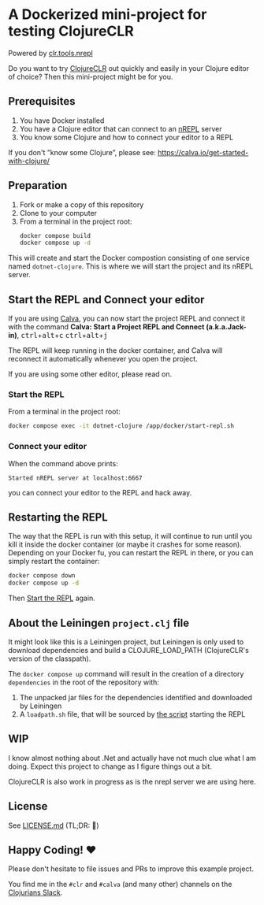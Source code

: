 # A Dockerized mini-project for testing ClojureCLR

Powered by [clr.tools.nrepl](https://github.com/clojure/clr.tools.nrepl)

Do you want to try [ClojureCLR](https://github.com/clojure/clojure-clr) out quickly and easily in your Clojure editor of choice? Then this mini-project might be for you.

## Prerequisites

1. You have Docker installed
2. You have a Clojure editor that can connect to an [nREPL](https://nrepl.org/) server
3. You know some Clojure and how to connect your editor to a REPL

If you don't ”know some Clojure”, please see: https://calva.io/get-started-with-clojure/

## Preparation

1. Fork or make a copy of this repository
2. Clone to your computer
3. From a terminal in the project root:
    ```sh
    docker compose build
    docker compose up -d
    ```

This will create and start the Docker compostion consisting of one service named `dotnet-clojure`. This is where we will start the project and its nREPL server.

## Start the REPL and Connect your editor

If you are using [Calva](https://calva.io), you can now start the project REPL and connect it with the command
**Calva: Start a Project REPL and Connect (a.k.a.Jack-in)**, <kbd>ctrl</kbd>+<kbd>alt</kbd>+<kbd>c</kbd> <kbd>ctrl</kbd>+<kbd>alt</kbd>+<kbd>j</kbd>

The REPL will keep running in the docker container, and Calva will reconnect it automatically whenever you open the project.

If you are using some other editor, please read on.

### Start the REPL

From a terminal in the project root:

```sh
docker compose exec -it dotnet-clojure /app/docker/start-repl.sh
```

### Connect your editor

When the command above prints:

```
Started nREPL server at localhost:6667
```

you can connect your editor to the REPL and hack away.

## Restarting the REPL

The way that the REPL is run with this setup, it will continue to run until you kill it inside the docker container (or maybe it crashes for some reason). Depending on your Docker fu, you can restart the REPL in there, or you can simply restart the container:

```sh
docker compose down
docker compose up -d
```

Then [Start the REPL](#start-the-repl-and-connect-your-editor) again.

## About the Leiningen `project.clj` file

It might look like this is a Leiningen project, but Leiningen is only used to download dependencies and build a CLOJURE_LOAD_PATH (ClojureCLR's version of the classpath). 

The `docker compose up` command will result in the creation of a directory `dependencies` in the root of the repository with:
1. The unpacked jar files for the dependencies identified and downloaded by Leiningen
1. A `loadpath.sh` file, that will be sourced by [the script](docker/start-repl.sh) starting the REPL

## WIP

I know almost nothing about .Net and actually have not much clue what I am doing. Expect this project to change as I figure things out a bit.

ClojureCLR is also work in progress as is the nrepl server we are using here.

## License

See [LICENSE.md](LICENSE.md) (TL;DR: 🗽)

## Happy Coding! ♥️

Please don't hesitate to file issues and PRs to improve this example project.

You find me in the `#clr` and `#calva` (and many other) channels on the [Clojurians Slack](http://clojurians.net/).


